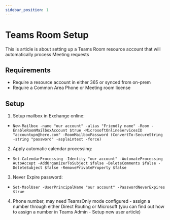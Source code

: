 ```yaml
---
sidebar_position: 1
---
```


# Teams Room Setup

This is article is about setting up a Teams Room resource account that will automatically process Meeting requests

##  Requirements

- Require a resource account in either 365 or synced from on-prem
- Require a Common Area Phone or Meeting room license

## Setup

1. Setup mailbox in Exchange online:
- `New-Mailbox -name "our account" -alias "Friendly name" -Room -EnableRoomMailboxAccount $true -MicrosoftOnlineServicesID "accountupn@here.com" -RoomMailboxPassword (ConvertTo-SecureString -string "password" -asplaintext -force)`
2. Apply automatic calendar processing:
- `Set-CalendarProcessing -Identity "our account" -AutomateProcessing AutoAccept -AddOrganizerToSubject $false -DeleteComments $false -DeleteSubject $false -RemovePrivateProperty $false`
3. Never Expire password:
- `Set-MsolUser -UserPrincipalName "our account" -PasswordNeverExpires $true`
4. Phone number, may need TeamsOnly mode configured - assign a number through either Direct Routing or Microsoft (you can find out how to assign a number in Teams Admin - Setup new user article)

